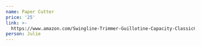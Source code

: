```yaml
---
name: Paper Cutter
price: '25'
link: >-
  https://www.amazon.com/Swingline-Trimmer-Guillotine-Capacity-ClassicCut/dp/B016LDV41S/ref=sr_1_1_sspa?crid=273296RRZ6CGF&keywords=guillotine+paper+cutter&qid=1574178148&sprefix=guilletine%2Caps%2C159&sr=8-1-spons&psc=1&spLa=ZW5jcnlwdGVkUXVhbGlmaWVyPUExQ01XOUpCWlY3QUM1JmVuY3J5cHRlZElkPUEwNDk3ODk4MVU3TEJPMFdZNTVBTCZlbmNyeXB0ZWRBZElkPUEwMTYxOTQwM1ZVTkRRN1JVU00xJndpZGdldE5hbWU9c3BfYXRmJmFjdGlvbj1jbGlja1JlZGlyZWN0JmRvTm90TG9nQ2xpY2s9dHJ1ZQ==
person: Julie
---
```


